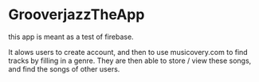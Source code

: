 # GrooverjazzTheApp

this app is meant as a test of firebase. 

It alows users to create account, and then to use musicovery.com to find tracks by filling in a genre. 
They are then able to store / view these songs, and find the songs of other users. 

